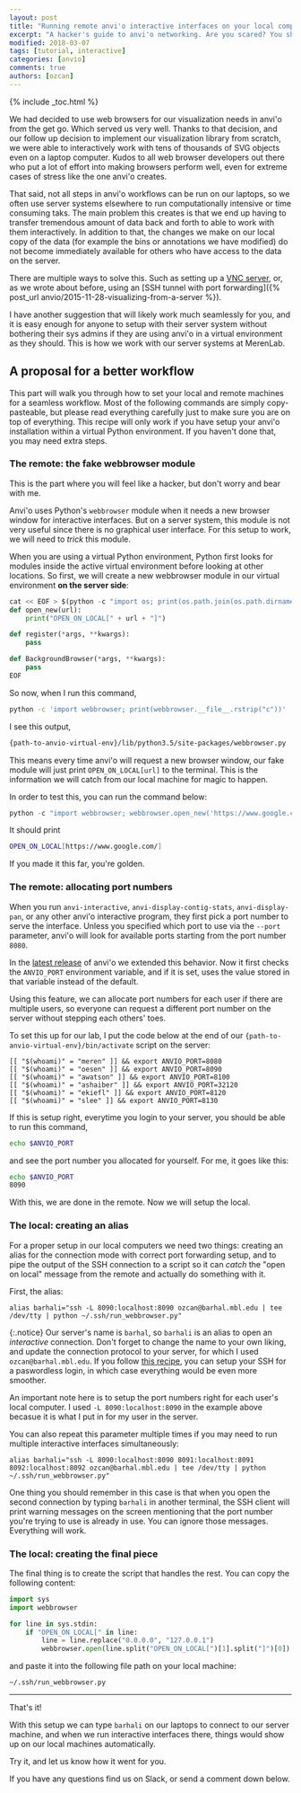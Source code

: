 ```yaml
---
layout: post
title: "Running remote anvi'o interactive interfaces on your local computer"
excerpt: "A hacker's guide to anvi'o networking. Are you scared? You should be!"
modified: 2018-03-07
tags: [tutorial, interactive]
categories: [anvio]
comments: true
authors: [ozcan]
---
```



{% include _toc.html %}


We had decided to use web browsers for our visualization needs in anvi'o from the get go. Which served us very well. Thanks to that decision, and our follow up decision to implement our visualization library from scratch, we were able to interactively work with tens of thousands of SVG objects even on a laptop computer. Kudos to all web browser developers out there who put a lot of effort into making browsers perform well, even for extreme cases of stress like the one anvi'o creates.

That said, not all steps in anvi'o workflows can be run on our laptops, so we often use server systems elsewhere to run computationally intensive or time consuming taks. The main problem this creates is that we end up having to transfer tremendous amount of data back and forth to able to work with them interactively. In addition to that, the changes we make on our local copy of the data (for example the bins or annotations we have modified) do not become immediately available for others who have access to the data on the server.

There are multiple ways to solve this. Such as setting up a [VNC server](https://en.wikipedia.org/wiki/Virtual_Network_Computing), or, as we wrote about before, using an [SSH tunnel with port forwarding]({% post_url anvio/2015-11-28-visualizing-from-a-server %}).

I have another suggestion that will likely work much seamlessly for you, and it is easy enough for anyone to setup with their server system without bothering their sys admins if they are using anvi'o in a virtual environment as they should. This is how we work with our server systems at MerenLab.

## A proposal for a better workflow ##

This part will walk you through how to set your local and remote machines for a seamless workflow. Most of the following commands are simply copy-pasteable, but please read everything carefully just to make sure you are on top of everything. This recipe will only work if you have setup your anvi'o installation within a virtual Python environment. If you haven't done that, you may need extra steps.

### The remote: the fake webbrowser module

This is the part where you will feel like a hacker, but don't worry and bear with me.

Anvi'o uses Python's `webbrowser` module when it needs a new browser window for interactive interfaces. But on a server system, this module is not very useful since there is no graphical user interface. For this setup to work, we will need to *trick* this module.

When you are using a virtual Python environment, Python first looks for modules inside the active virtual environment before looking at other locations. So first, we will create a new webbrowser module in our virtual environment **on the server side**:

``` python
cat << EOF > $(python -c "import os; print(os.path.join(os.path.dirname(os.path.abspath(os.__file__)), 'webbrowser.py'))")
def open_new(url):
    print("OPEN_ON_LOCAL[" + url + "]")

def register(*args, **kwargs):
    pass

def BackgroundBrowser(*args, **kwargs):
    pass
EOF
```

So now, when I run this command,

``` bash
python -c 'import webbrowser; print(webbrowser.__file__.rstrip("c"))'
```

I see this output,

``` bash
{path-to-anvio-virtual-env}/lib/python3.5/site-packages/webbrowser.py
```

This means every time anvi'o will request a new browser window, our fake module will just print `OPEN_ON_LOCAL[url]` to the terminal. This is the information we will catch from our local machine for magic to happen.

In order to test this, you can run the command below:

```python
python -c "import webbrowser; webbrowser.open_new('https://www.google.com/')"
```

It should print

```bash
OPEN_ON_LOCAL[https://www.google.com/]
```

If you made it this far, you're golden.


### The remote: allocating port numbers

When you run `anvi-interactive`, `anvi-display-contig-stats`, `anvi-display-pan`, or any other anvi'o interactive program, they first pick a port number to serve the interface. Unless you specified which port to use via the `--port` parameter, anvi'o will look for available ports starting from the port number `8080`.

In the [latest release](https://github.com/merenlab/anvio/releases) of anvi'o we extended this behavior. Now it first checks the `ANVIO_PORT` environment variable, and if it is set, uses the value stored in that variable instead of the default.

Using this feature, we can allocate port numbers for each user if there are multiple users, so everyone can request a different port number on the server without stepping each others' toes.

To set this up for our lab, I put the code below at the end of our `{path-to-anvio-virtual-env}/bin/activate` script on the server: 

```
[[ "$(whoami)" = "meren" ]] && export ANVIO_PORT=8080
[[ "$(whoami)" = "oesen" ]] && export ANVIO_PORT=8090
[[ "$(whoami)" = "awatson" ]] && export ANVIO_PORT=8100
[[ "$(whoami)" = "ashaiber" ]] && export ANVIO_PORT=32120
[[ "$(whoami)" = "ekiefl" ]] && export ANVIO_PORT=8120
[[ "$(whoami)" = "slee" ]] && export ANVIO_PORT=8130
```

If this is setup right, everytime you login to your server, you should be able to run this command,

``` bash
echo $ANVIO_PORT
```

and see the port number you allocated for yourself. For me, it goes like this:

``` bash
echo $ANVIO_PORT
8090
```

With this, we are done in the remote. Now we will setup the local.


### The local: creating an alias

For a proper setup in our local computers we need two things: creating an alias for the connection mode with correct port forwarding setup, and to pipe the output of the SSH connection to a script so it can *catch* the "open on local" message from the remote and actually do something with it.

First, the alias:

```
alias barhali="ssh -L 8090:localhost:8090 ozcan@barhal.mbl.edu | tee /dev/tty | python ~/.ssh/run_webbrowser.py"
```

{:.notice}
Our server's name is `barhal`, so `barhali` is an alias to open an *interactive* connection. Don't forget to change the name to your own liking, and update the connection protocol to your server, for which I used `ozcan@barhal.mbl.edu`. If you follow [this recipe](http://www.linuxproblem.org/art_9.html), you can setup your SSH for a paswordless login, in which case everything would be even more smoother.

An important note here is to setup the port numbers right for each user's local computer. I used `-L 8090:localhost:8090` in the example above becasue it is what I put in for my user in the server.

You can also repeat this parameter multiple times if you may need to run multiple interactive interfaces simultaneously:

```
alias barhali="ssh -L 8090:localhost:8090 8091:localhost:8091 8092:localhost:8092 ozcan@barhal.mbl.edu | tee /dev/tty | python ~/.ssh/run_webbrowser.py"
```

One thing you should remember in this case is that when you open the second connection by typing `barhali` in another terminal, the SSH client will print warning messages on the screen mentioning that the port number you're trying to use is already in use. You can ignore those messages. Everything will work.

### The local: creating the final piece

The final thing is to create the script that handles the rest. You can copy the following content:

``` python
import sys
import webbrowser

for line in sys.stdin:
    if "OPEN_ON_LOCAL[" in line:
        line = line.replace("0.0.0.0", "127.0.0.1")
        webbrowser.open(line.split("OPEN_ON_LOCAL[")[1].split("]")[0])
```

and paste it into the following file path on your local machine:

```
~/.ssh/run_webbrowser.py
```

---

That's it!

With this setup we can type `barhali` on our laptops to connect to our server machine, and when we run interactive interfaces there, things would show up on our local machines automatically.

Try it, and let us know how it went for you.

If you have any questions find us on Slack, or send a comment down below.

